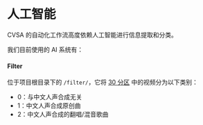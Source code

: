 # 人工智能

CVSA 的自动化工作流高度依赖人工智能进行信息提取和分类。

我们目前使用的 AI 系统有：

#### Filter

位于项目根目录下的 `/filter/`，它将  [30 分区](../about/scope-of-inclusion.md#vocaloiduatu-fen-qu) 中的视频分为以下类别：

* 0：与中文人声合成无关
* 1：中文人声合成原创曲
* 2：中文人声合成的翻唱/混音歌曲
